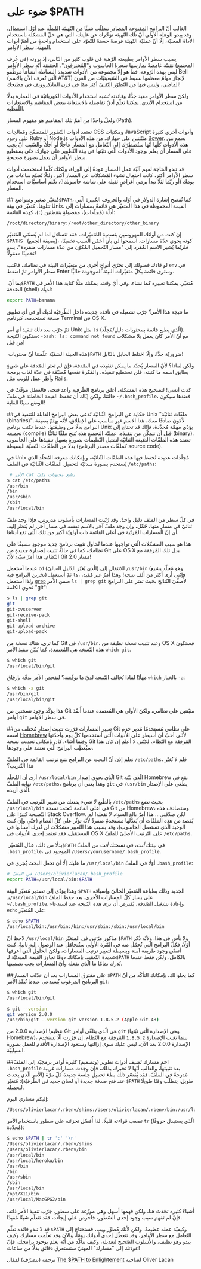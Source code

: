 ضوء على ‎$PATH‎
=============
الغالب أنّ البرامج المفتوحة المصادر تتطلّب شيئًا من التّهيئة المُملّة عند أوّل استعمال، وقد يبدو للوهلة الأولى أنّ تلك التّهيئة تؤخّرك عن غايتك، التي هي حلّ المشكلة باستخدام الأداة المعنيّة، إلّا أنّ عمليّة التّهيئة فرصةٌ حسنةٌ للتّعوّد على استخدام واحدةٍ من أهمّ أدوات المهنة: سطر الأوامر.

يصيب سطر الأوامر بطبيعته الرّهبة في قلوب كثير من النّاس، إذ يرونه (في عُرف المجتمع) تقنيّة غامضةً يمارسها سحرةُ الحاسوب و"المُخترقون". الحقيقة أنّه سطر الأوامر ليس بهذه الرّوعة، فما هو إلا مجموعة من الأدوات شديدة البساطة أنشأها موظّفو Bell (الّتي تُعرف الآن بالاسم AT&T) لإنجاز مهامّ معظمها بسيط في السّبعينيّات من القرن الماضي، وليس فيها من التّطوّر التّقنيّ أكثر ممّا في فرن المايكروويف في مطبخك!

ولكنّ سطر الأوامر مفيد جدًّا، وفائدته تُشبه استخدام الأدوات الكهربائيّة في العمارة بدلًا من استخدام الأيدي. يمكننا تعلّم أدقّ تفاصيله بالاستعانة ببعض المفاهيم والاستعارات اللّفظية.

ولعلّ واحدًا من أهمّ تلك المفاهيم هو مفهوم المسار (Path).

تعتمد أدوات التّطوير للمتصفّح ومُعالجات CSS ومكتبات JavaScript وأدوات أخرى كثيرة على وجود Ruby أو Node.js مثبّتتين على جهازك. من هذه الأدوات [Bower](http://bower.io/). يجمع بين هذه الأدوات كلّها أنّها ستُضطرّك إلى التّعامل مع المسار عاجلًا أو آجلًا، والسّبب أنّ يجب على المسار أن يعلم بوجود الأدوات الّتي تثبّتها في بيئة التّطوير على جهازك حتّى يستطيع سطر الأوامر أن يعمل بصورة صحيحةٍ.

قد تبدو الحاجة لفهم آليّة عمل المسار عودةً إلى الوراء، ولكنّك كلّما استخدمت أدوات سطر الأوامر أكثر، كانت احتمال نشوء المُشكلات عن المسار أكبر. ولئلّا تُضيّع ساعات من يومك (أو ربّما لئلّا تبدأ برمي أغراضٍ ثقيلة على شاشة حاسوبك!)، تعّلم أساسيّات استخدام المسار.

##مُتغيّر صغير ومتواضع
`‏‎$PATH‎`، كما تُفصح إشارة الدولار في أوّله والحروف الكبيرة الّتي تتلوها، مُتغيّر في بيئة Unix. القيمة المحفوظة في هذا المتغيّر هي قائمةً بمسارات إلى أدلّة (مُجلّدات)، مفصولةٍ بنقطتين (`:`)، كهذه القائمة:

```
/root/directory/binary:/root/other_directory/other_binary
```

إن كنت من أولئك المهووسين بتسمية المُتغيّرات، فقد تتساءل لما لم يُسمّى المُتغيّر ‎`$PATHS `‎ (بصيغة الجمع)، كونه يحوي عدّة مسارات. اسمحوا لي بأن أخمّن السبب تخمينًا، فلربّما يُشير الاسم المُفرد إلى "مسار التّحميل المُكوّن من عدّة مسارات منفردة"، يبدو تخمينًا معقولًا!

لو قادك فضولك إلى تحرّي أنواعٍ أخرى من متغيّرات البيئة في نظامك، فاكتب `env` في سطر الأوامر ثمّ اضغط Enter وسترى قائمة بكلّ متغيّرات البيئة الموجودة حاليًّا.

بما أنّ `‏‎$PATH‎` مُتغيّر، يمكننا تغييره كما نشاء، وفي أيّ وقت. يمكنك مثلًا كتابة هذا الأمر في الصّدفة (shell) لديك:

```bash
export PATH=banana
```

ما نتيجة هذا الأمر؟ جرّب تشغيله في نافذة جديدة داخل الطّرفيّة لديك أو في أي تطبيق صدفة تستخدمه، كبرنامج Terminal في OS X.

ثمّ جرّب بعد ذلك تنفيذ أي أمر Unix مثل `ls` (الّذي يطبع قائمة بمحتويات دليل/مُجلّد). ستكون النّتيجة: ‎`-bash: ls: command not found`‎ مع أنّ الأمر كان يعمل بلا مشكلات من قبل!

هذه الحيلة الشقيّة علّمتنا أنّ محتويات `‏‎$PATH‎` ضروريّة جدًّا، وإلّا اختلط الحابل بالنّابل!

ولكن لماذا؟ لأنّ المسار يُحدّد ما يمكن تنفيذه في الصّدفة، فإن لم تعثر الصّدفة على شيءٍ يطابق اسمه ما كتبته، فلن تستطيع تنفيذه، والفكرة نفسها مُطبّقة في عدّة لغات برمجة وأطر عمل للويب مثل Rails.

كدت أنسى! لتصحيح هذه المشكلة، أغلق برنامج الطّرفية وأعد فتحه، فالعطل مؤقّتٌ في حالتنا، ولكن إيّاك أن تحفظ القيمة الخاطئة في ملفّ ‎`~/.bash_profile`‎، فعندها سيكون الوضع سيئًا للغاية!

##حكاية عن البرامج الثّنائيّة
تُدعى بعض البرامج القابلة للتنفيذ في Unix "ملفّات ثنائيّة (binaries)". لأكون صادقًا معك، هذا الاسم غير مناسب على الإطلاق، لأنّه يهتمّ بصيغة البرامج بدلًا من وظيفتها. عندما تكتب برنامج Unix يؤدّي مهمّة مُحدَّدة، فإنّك قد تحتاج إلى تجميعه (compile) قبل أن تتمكّن من تنفيذه، عمليّة التجميع هذه تُنتج ملفًّا ثنائيًّا (binary). تعتمد هذه الملفّات الصّيغة الثنائيّة لتمثيل التّعليمات بصورة يسهل تنفيذها على الحاسوب بدلًا من الملفّات النّصيّة البسيطة (كملفّات مصدر البرنامج source code).

في Unix مُجلّدات عديدة تُحفظ فيها هذه الملفّات الثّنائيّة، وبإمكانك معرفة المُجلّد الذي يُستخدم بصورة مبدئيّة لتحميل الملفّات الثّنائيّة في الملف ‎`/etc/paths`‎:

```bash
 # الأمر cat يطبع محتويات ملفّ
$ cat /etc/paths 
/usr/bin 
/bin 
/usr/sbin 
/sbin 
/usr/local/bin
```

في كلّ سطر من الملف دليل واحدٌ. وقد رُتّبت المسارات بأسلوب مدروس، فإذا وجد ملفّ ثنائيّ في مسارٍ منها، حُمِّل، وإن وجد ملفّ آخر بالاسم نفسه في مسار آخر، لم يُنظر إليه. أي إنّ المسارات المُرتّبة في أعلى القائمة ذات أولويّة أكبر من تلك الّتي تقع أدناها.

هذا هو سبب المشكلات الّتي تواجهها عندما تُحاول تثبيت برنامجٍ جديد موجودٍ مسبقًا على نظامك، كما في حالة تثبيت إصدارة جديدةٍ من Git على OS X بدل تلك المُرفقة مع النّظام. هذا أمرٌ سيّئ لأنّ Git 2.0 ممتاز!

عندما أستعمل `cd` (الّذي يُغيّر الدّليل الحاليّ) للانتقال إلى ‎`/usr/bin`‎ (وهو مُجلّد يشيع تخزين البرامج فيه) ثمّ أستعمل `ls`، فإنّنى أرى أكثر من ألف نتيجة! وهذا أمرٌ غير مُفيد، ولذا أستعمل [`grep`](http://en.wikipedia.org/wiki/Grep) ضمن الأمر `ls | grep git` لأُصفِّيَ النّتائج بحيث تقتر على البرامج تحوي الكلمة "git":

```bash
$ ls | grep git 
git
git-cvsserver
git-receive-pack
git-shell 
git-upload-archive 
git-upload-pack
```
كما ترى، هناك نسخة من Git في ‎`/usr/bin`‎، وعند تثبيت نسخة نظيفة من OS X فستكون هذه النّسخة هي المُعتمدة، كما يُبيّن تنفيذ الأمر `which git`.

```bash
$ which git 
/usr/local/bin/git
```
مهلًا! لماذا تُخالف النّتيجة لديّ ما توقّعته؟ لنفحص الأمر بدقّة بإرفاق `which` بالخيار ‎`-a`‎:

```bash
$ which -a git
/usr/bin/git
/usr/local/bin/git
```

هذا يؤكّد وجود نسختين من Git مثبّتتين على نظامي، ولكنّ الأولى هي المُعتمدة عندما أُنفّذ أوامر `git` في سطر الأوامر.

##تغيير المسارات
قرّرت تثبيت إصدارٍ مُختلف من Git على نظامي مُستخدمًا مُدير حزم اسمه [Homebrew](http://brew.sh/) لأنّني أحبّ أن أُسيطر على الأدوات الّتي أستخدمها كلّ يوم وأحدّثها وقتما أشاء. كان بإمكاني تحديث نسخة Git المُرفقَة مع النّظام، لكنّني لا أعلم إن كان هذا سيُعطِب البرامج الّتي تعتمد على وجودها.

نعلم إذن أنّ البحث عن البرامج يتبع ترتيب القائمة في الملفّ ‎`/etc/paths`‎، فلم لا نُغيّر هذا التّتريب؟

أرى أن المُجلّد ‎`/usr/local/bin`‎ الّذي يحوي إصدار Git الّذي ثبّته Homebrew يقع في نهاية الملفّ ‎`/etc/paths`‎، وهذا يعني أن برنامج `git` في ‎`/usr/bin`‎ يطغى على الإصدار الّذي أريده.

بالطّبع لا شيء يمنعك من تغيير التّرتيب في الملفّ ‎`/etc/paths`‎ بحيث تضع ‎`/usr/local/bin`‎ في أعلى القائمة لتُعتمد نسخة Git من Homebrew، وستصادف هذه النّصيحة كثيرًا على Stack Overflow، لكن صدّقني... هذا أمرٌ بالغ السوء، لا تفعله! لم يُقصد من هذه الملفّات أن يُعدّلها مستخدمٌ منفردٌ لأنّه تؤثّر على كلّ النظام (حتّى وإن كنت الوحيد الّذي تستعمل الحاسوب)، وقد يسبب هذا التّغيير مشكلات لن تُدرك أسبابها في المستقبل، فقد تعتمد إحدى الأدوات في OS X على التّرتيب الأصليّ للملفّ ‎`/etc/paths`‎.

بدلًا من ذلك، عدّل المُتغيّر `‏‎$PATH‎` في بيئتك _أنت_، في نسختك _أنت_ من الملفّ ‎`.bash_profile`‎، الموجود في ‎`/Users/yourusername/.bash_profile`‎.

ما عليك إلّا أن تجعل البحث يُجرى في ‎`/usr/local/bin`‎ أوّلًا في الملفّ ‎`.bash_profile`‎:

```bash
# في الملفّ /Users/olivierlacan/.bash_profile
export PATH=/usr/local/bin:$PATH
```

وهذا يؤدّي إلى تصدير مُتغيّر البيئة ‎`$PATH`‎ الجديد وذلك بطباعة المُتغيّر الحاليّ وإسباقه بـ‎`/usr/local/bin`‎ على يسار كلّ المسارات الأخرى. بعد حفظ الملفّ ‎`~/.bash_profile`‎، وإعادة تشغيل الصّدفة، يُفترض أن ترى هذه النّتيجة عند استدعاء `echo` على المُتغيّر:

```bash
$ echo $PATH
/usr/local/bin:/usr/bin:/bin:/usr/sbin:/sbin:/usr/local/bin
```

لاحظ أنّ ‎`/usr/local/bin`‎ مذكور مرّتين في المتغيّر ‎`$PATH`‎ ولا بأس في هذا. ولأنّه ذُكر أوّلًا، فكلّ البرامج الّتي تُحمّل منه في المّرة الأولى ستُتجاهَل عند الوصول إليه ثانيةً. كنت أتمنّى وجود طريقة آمنة وبسيطة لتغيير ترتيب المسارات، ولكنّ الحلول الّتي أعرفها شديدة التّعقيد. بإمكانك دومًا تجاوز القيمة المبدئيّة لـ‎`$PATH`‎ بالكامل، ولكن فقط عندما تُدرك تمامًا ما الّذي تفعله وأيّ المسارات يجب تضمينها.

##على مفترق المسارات
بعد أن عدّلت المسار ‎`$PATH`‎ كما يحلو لك، بإمكانك التأكّد من أنّ البرنامج المرغوب يُستدعى عندما تُنفّذ الأمر `git`:

```bash
$ which git 
/usr/local/bin/git 

$ git --version 
git version 2.0.0
/usr/bin/git --version git version 1.8.5.2 (Apple Git-48)
```

عظيم! الإصدارة 2.0.0 من Git هي الّذي يتلقّى أوامر `git` (وهي الإصدارة الّتي ثبّتها Homebrew)، بينما تغيب الإصدارة `1.8.5.2` المُرفقة مع النّظام. إن قرّرت ألّا تستخدم الإصدارة 2.0.0 بعد الآن، ليس عليك سوى إزالتها وستعود الإصدارة الأقدم للعمل بصورة انسيابيّة.

##احمِ مسارك
تُضيف أدوات تطوير (وتصميم) كثيرة أوامر برمجيّة إلى الملفّ ‎`.bash_profile`‎ بعد تثبيتها، والغالب أنّها لا تخبرك بذلك، فإن وجدت مسارات غريبة مُدرجةً في الملفّ، فقد يُفسّر ذلك بطء تحميل جلسة جديدة كلّ مرّة (الأمر الّذي يحدث عند فتح صدفة جديدة أو لسان جديد في الطّرفيّة): مُتغيّر ‎`$PATH`‎ طويل، يتطلّب وقتًا طويلًا لتحميله.

إليكم مساري اليوم:

```
/Users/olivierlacan/.rbenv/shims:/Users/olivierlacan/.rbenv/bin:/usr/local/bin:/usr/local/heroku/bin:/usr/bin:/bin:/usr/sbin:/sbin:/usr/local/bin:/opt/X11/bin:/usr/local/MacGPG2/bin
```

تصعب قراءته قليلًا، لذا أُفضّل تجزئته على سطور باستخدام الأمر `tr` (الّذي يستبدل حروفًا مُحدّدة):

```bash
$ echo $PATH | tr ':' '\n'
/Users/olivierlacan/.rbenv/shims
/Users/olivierlacan/.rbenv/bin
/usr/local/bin
/usr/local/heroku/bin
/usr/bin
/bin
/usr/sbin
/sbin
/usr/local/bin
/opt/X11/bin
/usr/local/MacGPG2/bin
```
أشياءٌ كثيرة تحدث هنا، ولكن فهمها أسهل وهي موزّعة على سطور. جرّب تنفيذ الأمر ذاته، فإنّ لم تفهم سبب وجود إحدى السّطور، فاحرص على إيجاده، فقد تتعلّم شيئًا مُفيدًا.

قد لا تبدو فائدة تعلّم ‎`$PATH`‎ وكيفيّة عمله عظيمةً. ولكن لأنك مُطوِّر ويب، فستحتاج إلى التّعامل مع سطر الأوامر، وقد تتعطّل إحدى أدواتك يومًا، والآن وقد تعلّمت مسارك وكيف يبدو وهو نظيف، والأسلوب الصّحيح لتعديله، وكيف تتأكّد من أنّه يعلم بوجود برامجك، فإنّ عودتك إلى "مسارك" المهنيّ ستستغرق دقائق بدلًا من ساعات!
 


ترجمة (بتصرّف) لمقال [The $PATH to Enlightement](http://alistapart.com/article/the-path-to-enlightenment) لصاحبه Oliver Lacan
